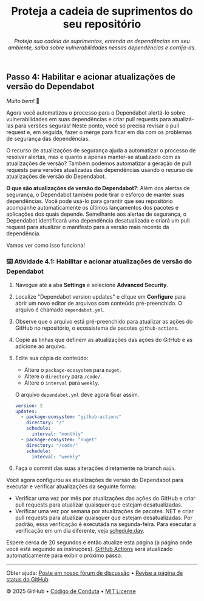<header>

<!--
  <<< Author notes: Course header >>>
  Include a 1280×640 image, course title in sentence case, and a concise description in emphasis.
  In your repository settings: enable template repository, add your 1280×640 social image, auto delete head branches.
  Add your open source license, GitHub uses MIT license.
-->

# Proteja a cadeia de suprimentos do seu repositório

_Proteja sua cadeia de suprimentos, entenda as dependências em seu ambiente, saiba sobre vulnerabilidades nessas dependências e corrija-as._

</header>

## Passo 4: Habilitar e acionar atualizações de versão do Dependabot

_Muito bem!_ :partying_face:

Agora você automatizou o processo para o Dependabot alertá-lo sobre vulnerabilidades em suas dependências e criar pull requests para atualizá-las para versões seguras! Neste ponto, você só precisa revisar o pull request e, em seguida, fazer o merge para ficar em dia com os problemas de segurança das dependências.

O recurso de atualizações de segurança ajuda a automatizar o processo de resolver alertas, mas e quanto a apenas manter-se atualizado com as atualizações de versão? Também podemos automatizar a geração de pull requests para versões atualizadas das dependências usando o recurso de atualizações de versão do Dependabot.

**O que são atualizações de versão do Dependabot?**: Além dos alertas de segurança, o Dependabot também pode tirar o esforço de manter suas dependências. Você pode usá-lo para garantir que seu repositório acompanhe automaticamente os últimos lançamentos dos pacotes e aplicações dos quais depende. Semelhante aos alertas de segurança, o Dependabot identificará uma dependência desatualizada e criará um pull request para atualizar o manifesto para a versão mais recente da dependência.

Vamos ver como isso funciona!

### :keyboard: Atividade 4.1: Habilitar e acionar atualizações de versão do Dependabot

1. Navegue até a aba **Settings** e selecione **Advanced Security**.
2. Localize "Dependabot version updates" e clique em **Configure** para abrir um novo editor de arquivos com conteúdo pré-preenchido. O arquivo é chamado `dependabot.yml`.
3. Observe que o arquivo está pré-preenchido para atualizar as ações do GitHub no repositório, o ecossistema de pacotes `github-actions`.
4. Copie as linhas que definem as atualizações das ações do GitHub e as adicione ao arquivo.
5. Edite sua cópia do conteúdo:
   - Altere o `package-ecosystem` para `nuget`.
   - Altere o `directory` para `/code/`.
   - Altere o `interval` para `weekly`.
   
   O arquivo `dependabot.yml` deve agora ficar assim.
   ```yaml
   version: 2
   updates:
     - package-ecosystem: "github-actions"
       directory: "/"
       schedule:
         interval: "monthly"
     - package-ecosystem: "nuget"
       directory: "/code/"
       schedule:
         interval: "weekly"
    ```
6. Faça o commit das suas alterações diretamente na branch `main`.

Você agora configurou as atualizações de versão do Dependabot para executar e verificar atualizações da seguinte forma:
- Verificar uma vez por mês por atualizações das ações do GitHub e criar pull requests para atualizar quaisquer que estejam desatualizadas.
- Verificar uma vez por semana por atualizações de pacotes .NET e criar pull requests para atualizar quaisquer que estejam desatualizadas. Por padrão, essa verificação é executada na segunda-feira. Para executar a verificação em um dia diferente, veja [schedule.day](https://docs.github.com/en/code-security/dependabot/dependabot-version-updates/configuration-options-for-the-dependabot.yml-file#scheduleday).

Espere cerca de 20 segundos e então atualize esta página (a página onde você está seguindo as instruções). [GitHub Actions](https://docs.github.com/en/actions) será atualizado automaticamente para exibir o próximo passo.

<footer>

<!--
  <<< Author notes: Footer >>>
  Add a link to get support, GitHub status page, code of conduct, license link.
-->

---

Obter ajuda: [Poste em nosso fórum de discussão](https://github.com/skills/.github/discussions) &bull; [Revise a página de status do GitHub](https://www.githubstatus.com/)

&copy; 2025 GitHub &bull; [Código de Conduta](https://www.contributor-covenant.org/version/2/1/code_of_conduct/code_of_conduct.md) &bull; [MIT License](https://gh.io/mit)

</footer>
